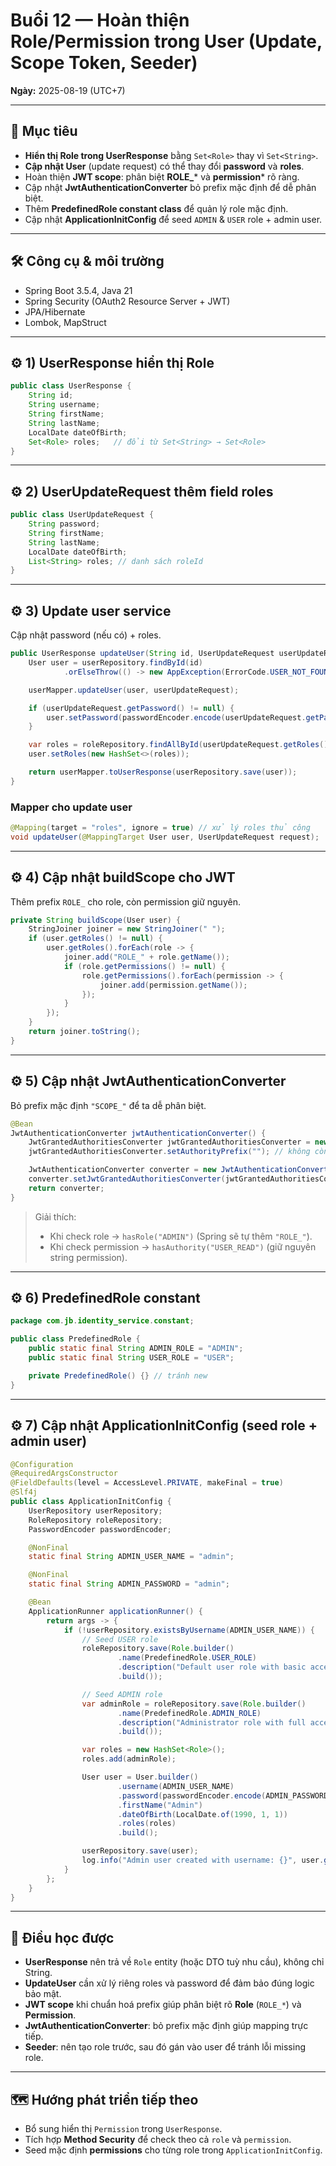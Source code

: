 # Buổi 12 — Hoàn thiện Role/Permission trong User (Update, Scope Token, Seeder)
**Ngày:** 2025-08-19 (UTC+7)

---

## 🎯 Mục tiêu
- **Hiển thị Role trong UserResponse** bằng `Set<Role>` thay vì `Set<String>`.
- **Cập nhật User** (update request) có thể thay đổi **password** và **roles**.
- Hoàn thiện **JWT scope**: phân biệt **ROLE_*** và **permission*** rõ ràng.
- Cập nhật **JwtAuthenticationConverter** bỏ prefix mặc định để dễ phân biệt.
- Thêm **PredefinedRole constant class** để quản lý role mặc định.
- Cập nhật **ApplicationInitConfig** để seed `ADMIN` & `USER` role + admin user.

---

## 🛠 Công cụ & môi trường
- Spring Boot 3.5.4, Java 21  
- Spring Security (OAuth2 Resource Server + JWT)  
- JPA/Hibernate  
- Lombok, MapStruct  

---

## ⚙️ 1) UserResponse hiển thị Role
```java
public class UserResponse {
    String id;
    String username;
    String firstName;
    String lastName;
    LocalDate dateOfBirth;
    Set<Role> roles;   // đổi từ Set<String> → Set<Role>
}
```

---

## ⚙️ 2) UserUpdateRequest thêm field roles
```java
public class UserUpdateRequest {
    String password;
    String firstName;
    String lastName;
    LocalDate dateOfBirth;
    List<String> roles; // danh sách roleId
}
```

---

## ⚙️ 3) Update user service  
Cập nhật password (nếu có) + roles.
```java
public UserResponse updateUser(String id, UserUpdateRequest userUpdateRequest) {
    User user = userRepository.findById(id)
            .orElseThrow(() -> new AppException(ErrorCode.USER_NOT_FOUND));

    userMapper.updateUser(user, userUpdateRequest);

    if (userUpdateRequest.getPassword() != null) {
        user.setPassword(passwordEncoder.encode(userUpdateRequest.getPassword()));
    }

    var roles = roleRepository.findAllById(userUpdateRequest.getRoles());
    user.setRoles(new HashSet<>(roles));

    return userMapper.toUserResponse(userRepository.save(user));
}
```

### Mapper cho update user
```java
@Mapping(target = "roles", ignore = true) // xử lý roles thủ công
void updateUser(@MappingTarget User user, UserUpdateRequest request);
```

---

## ⚙️ 4) Cập nhật buildScope cho JWT
Thêm prefix `ROLE_` cho role, còn permission giữ nguyên.
```java
private String buildScope(User user) {
    StringJoiner joiner = new StringJoiner(" ");
    if (user.getRoles() != null) {
        user.getRoles().forEach(role -> {
            joiner.add("ROLE_" + role.getName());
            if (role.getPermissions() != null) {
                role.getPermissions().forEach(permission -> {
                    joiner.add(permission.getName());
                });
            }
        });
    }
    return joiner.toString();
}
```

---

## ⚙️ 5) Cập nhật JwtAuthenticationConverter  
Bỏ prefix mặc định `"SCOPE_"` để ta dễ phân biệt.
```java
@Bean
JwtAuthenticationConverter jwtAuthenticationConverter() {
    JwtGrantedAuthoritiesConverter jwtGrantedAuthoritiesConverter = new JwtGrantedAuthoritiesConverter();
    jwtGrantedAuthoritiesConverter.setAuthorityPrefix(""); // không còn "SCOPE_"

    JwtAuthenticationConverter converter = new JwtAuthenticationConverter();
    converter.setJwtGrantedAuthoritiesConverter(jwtGrantedAuthoritiesConverter);
    return converter;
}
```

> Giải thích:  
> - Khi check role → `hasRole("ADMIN")` (Spring sẽ tự thêm `"ROLE_"`).  
> - Khi check permission → `hasAuthority("USER_READ")` (giữ nguyên string permission).

---

## ⚙️ 6) PredefinedRole constant
```java
package com.jb.identity_service.constant;

public class PredefinedRole {
    public static final String ADMIN_ROLE = "ADMIN";
    public static final String USER_ROLE = "USER";

    private PredefinedRole() {} // tránh new
}
```

---

## ⚙️ 7) Cập nhật ApplicationInitConfig (seed role + admin user)
```java
@Configuration
@RequiredArgsConstructor
@FieldDefaults(level = AccessLevel.PRIVATE, makeFinal = true)
@Slf4j
public class ApplicationInitConfig {
    UserRepository userRepository;
    RoleRepository roleRepository;
    PasswordEncoder passwordEncoder;

    @NonFinal
    static final String ADMIN_USER_NAME = "admin";

    @NonFinal
    static final String ADMIN_PASSWORD = "admin";

    @Bean
    ApplicationRunner applicationRunner() {
        return args -> {
            if (!userRepository.existsByUsername(ADMIN_USER_NAME)) {
                // Seed USER role
                roleRepository.save(Role.builder()
                        .name(PredefinedRole.USER_ROLE)
                        .description("Default user role with basic access")
                        .build());

                // Seed ADMIN role
                var adminRole = roleRepository.save(Role.builder()
                        .name(PredefinedRole.ADMIN_ROLE)
                        .description("Administrator role with full access")
                        .build());

                var roles = new HashSet<Role>();
                roles.add(adminRole);

                User user = User.builder()
                        .username(ADMIN_USER_NAME)
                        .password(passwordEncoder.encode(ADMIN_PASSWORD))
                        .firstName("Admin")
                        .dateOfBirth(LocalDate.of(1990, 1, 1))
                        .roles(roles)
                        .build();

                userRepository.save(user);
                log.info("Admin user created with username: {}", user.getUsername());
            }
        };
    }
}
```

---

## 📌 Điều học được
- **UserResponse** nên trả về `Role` entity (hoặc DTO tuỳ nhu cầu), không chỉ String.
- **UpdateUser** cần xử lý riêng roles và password để đảm bảo đúng logic bảo mật.
- **JWT scope** khi chuẩn hoá prefix giúp phân biệt rõ **Role** (`ROLE_*`) và **Permission**.
- **JwtAuthenticationConverter**: bỏ prefix mặc định giúp mapping trực tiếp.
- **Seeder**: nên tạo role trước, sau đó gán vào user để tránh lỗi missing role.

---

## 🗺️ Hướng phát triển tiếp theo
- Bổ sung hiển thị `Permission` trong `UserResponse`.
- Tích hợp **Method Security** để check theo cả `role` và `permission`.
- Seed mặc định **permissions** cho từng role trong `ApplicationInitConfig`.


